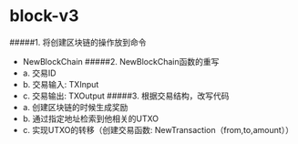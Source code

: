 # block-v3

#####1. 将创建区块链的操作放到命令
- NewBlockChain
#####2. NewBlockChain函数的重写
- a. 交易ID
- b. 交易输入: TXInput
- c. 交易输出: TXOutput
#####3. 根据交易结构，改写代码
- a. 创建区块链的时候生成奖励
- b. 通过指定地址检索到他相关的UTXO
- c. 实现UTXO的转移（创建交易函数: NewTransaction（from,to,amount））

 